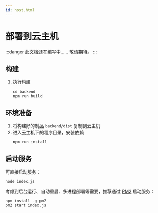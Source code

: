 ```yaml
---
id: host.html
---
```


# 部署到云主机

:::danger
此文档还在编写中…… 敬请期待。
:::

## 构建
1. 执行构建
    ```shell
    cd backend
    npm run build
    ```

## 环境准备
1. 将构建好的制品 `backend/dist` 复制到云主机
2. 进入云主机下的程序目录，安装依赖
    ```shell
    npm run install
    ```
## 启动服务

可直接启动服务：

```shell
node index.js
```

考虑到后台运行、自动重启、多进程部署等需要，推荐通过 [PM2](https://pm2.keymetrics.io/) 启动服务：

```shell
npm install -g pm2
pm2 start index.js
```